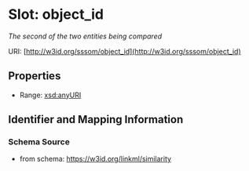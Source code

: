 # Slot: object_id
_The second of the two entities being compared_


URI: [http://w3id.org/sssom/object_id](http://w3id.org/sssom/object_id)



<!-- no inheritance hierarchy -->


## Properties

 * Range: [xsd:anyURI](http://www.w3.org/2001/XMLSchema#anyURI)



## Identifier and Mapping Information







### Schema Source


* from schema: https://w3id.org/linkml/similarity



